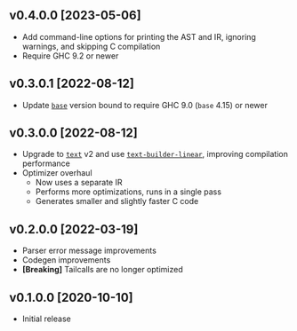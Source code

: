 <!-- markdownlint-disable first-line-h1   -->

## v0.4.0.0 \[2023-05-06\]

* Add command-line options for printing the AST and IR, ignoring warnings, and skipping C compilation
* Require GHC 9.2 or newer

## v0.3.0.1 \[2022-08-12\]

* Update [`base`](https://hackage.haskell.org/package/base) version bound to require GHC 9.0 (`base` 4.15) or newer

## v0.3.0.0 \[2022-08-12\]

* Upgrade to [`text`](https://hackage.haskell.org/package/text) v2 and use [`text-builder-linear`](https://hackage.haskell.org/package/text-builder-linear), improving compilation performance
* Optimizer overhaul
  * Now uses a separate IR
  * Performs more optimizations, runs in a single pass
  * Generates smaller and slightly faster C code

## v0.2.0.0 \[2022-03-19\]

* Parser error message improvements
* Codegen improvements
* **\[Breaking\]** Tailcalls are no longer optimized

## v0.1.0.0 \[2020-10-10\]

* Initial release

